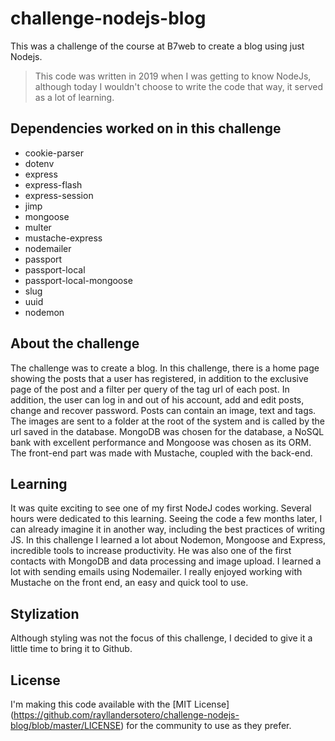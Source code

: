 # challenge-nodejs-blog
This was a challenge of the course at B7web to create a blog using just Nodejs.
> This code was written in 2019 when I was getting to know NodeJs, although today I wouldn't choose to write the code that way, it served as a lot of learning.

## Dependencies worked on in this challenge
- cookie-parser
- dotenv
- express
- express-flash
- express-session
- jimp
- mongoose
- multer
- mustache-express
- nodemailer
- passport
- passport-local
- passport-local-mongoose
- slug
- uuid
- nodemon

## About the challenge
The challenge was to create a blog.
In this challenge, there is a home page showing the posts that a user has registered, in addition to the exclusive page of the post and a filter per query of the tag url of each post.
In addition, the user can log in and out of his account, add and edit posts, change and recover password.
Posts can contain an image, text and tags.
The images are sent to a folder at the root of the system and is called by the url saved in the database.
MongoDB was chosen for the database, a NoSQL bank with excellent performance and Mongoose was chosen as its ORM.
The front-end part was made with Mustache, coupled with the back-end.

## Learning
It was quite exciting to see one of my first NodeJ codes working. Several hours were dedicated to this learning.
Seeing the code a few months later, I can already imagine it in another way, including the best practices of writing JS.
In this challenge I learned a lot about Nodemon, Mongoose and Express, incredible tools to increase productivity.
He was also one of the first contacts with MongoDB and data processing and image upload.
I learned a lot with sending emails using Nodemailer.
I really enjoyed working with Mustache on the front end, an easy and quick tool to use.

## Stylization
Although styling was not the focus of this challenge, I decided to give it a little time to bring it to Github.

## License
I'm making this code available with the [MIT License] (https://github.com/rayllandersotero/challenge-nodejs-blog/blob/master/LICENSE) for the community to use as they prefer.
